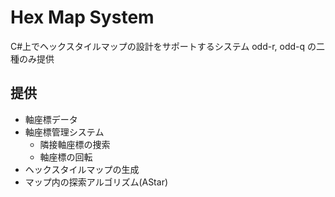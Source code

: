 # Hex Map System
C#上でヘックスタイルマップの設計をサポートするシステム
odd-r, odd-q の二種のみ提供

## 提供
- 軸座標データ
- 軸座標管理システム
  - 隣接軸座標の捜索
  - 軸座標の回転
- ヘックスタイルマップの生成
- マップ内の探索アルゴリズム(AStar)
